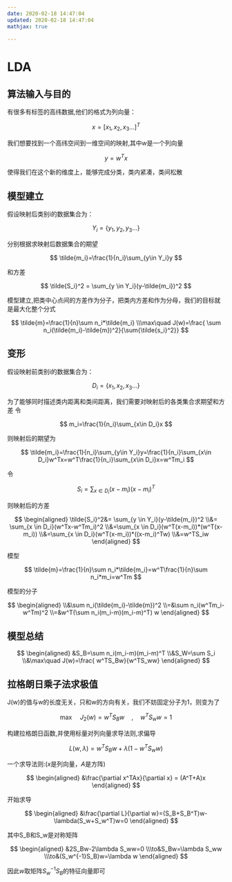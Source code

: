 ```yaml
---
date: 2020-02-18 14:47:04
updated: 2020-02-18 14:47:04
mathjax: true

---
```


# LDA

## 算法输入与目的

有很多有标签的高纬数据,他们的格式为列向量：

$$
x = [x_1,x_2,x_3...]^T 
$$

我们想要找到一个高纬空间到一维空间的映射,其中$w$是一个列向量

$$
y=w^T x
$$

使得我们在这个新的维度上，能够完成分类，类内紧凑，类间松散

<!---more-->

## 模型建立

假设映射后类别i的数据集合为：

$$
Y_i = \{y_1,y_2,y_3...\}
$$

分别根据求映射后数据集合的期望

$$
\tilde{m_i}=\frac{1}{n_i}\sum_{y\in Y_i}y
$$

和方差

$$
\tilde{S_i}^2 = \sum_{y \in Y_i}(y-\tilde{m_i})^2
$$

模型建立,把类中心点间的方差作为分子，把类内方差和作为分母，我们的目标就是最大化整个分式

$$
\tilde{m}=\frac{1}{n}\sum n_i*\tilde{m_i}
\\\max\quad J(w)=\frac{ \sum n_i(\tilde{m_i}-\tilde{m})^2}{\sum{\tilde{s_i}^2}}
$$

## 变形

假设映射前类别i的数据集合为：

$$
D_i = \{x_1,x_2,x_3...\}
$$

为了能够同时描述类内距离和类间距离，我们需要对映射后的各类集合求期望和方差
令

$$
m_i=\frac{1}{n_i}\sum_{x\in D_i}x
$$

则映射后的期望为

$$
\tilde{m_i}=\frac{1}{n_i}\sum_{y\in Y_i}y=\frac{1}{n_i}\sum_{x\in D_i}w^Tx=w^T\frac{1}{n_i}\sum_{x\in D_i}x=w^Tm_i
$$

令

$$
S_i = \sum_{x \in D_i}(x-m_i)(x-m_i)^T
$$

则映射后的方差

$$
\begin{aligned}
\tilde{S_i}^2&= \sum_{y \in Y_i}(y-\tilde{m_i})^2
\\&= \sum_{x \in D_i}(w^Tx-w^Tm_i)^2
\\&=\sum_{x \in D_i}(w^T(x-m_i))*(w^T(x-m_i))
\\&=\sum_{x \in D_i}(w^T(x-m_i))*((x-m_i)^Tw)
\\&=w^TS_iw
\end{aligned}
$$

模型

$$
\tilde{m}=\frac{1}{n}\sum n_i*\tilde{m_i}=w^T\frac{1}{n}\sum n_i*m_i=w^Tm
$$

模型的分子

$$
\begin{aligned}
\\&\sum n_i(\tilde{m_i}-\tilde{m})^2
\\=&\sum n_i(w^Tm_i-w^Tm)^2
\\=&w^T(\sum n_i(m_i-m)(m_i-m)^T) w
\end{aligned}
$$

## 模型总结

$$
\begin{aligned}
&S_B=\sum n_i(m_i-m)(m_i-m)^T
\\&S_W=\sum S_i
\\&\max\quad J(w)=\frac{ w^TS_Bw}{w^TS_ww}
\end{aligned}
$$

## 拉格朗日乘子法求极值

J(w)的值与w的长度无关，只和w的方向有关，我们不妨固定分子为1，则变为了

$$
\max\quad J_2(w)=w^TS_Bw\quad,\quad w^TS_ww=1
$$

构建拉格朗日函数,并使用标量对列向量求导法则,求偏导

$$
L(w,\lambda) = w^TS_Bw+\lambda(1-w^TS_ww)
$$

一个求导法则:($x$是列向量，$A$是方阵)

$$
\begin{aligned}
&\frac{\partial x^TAx}{\partial x} = (A^T+A)x
\end{aligned}
$$

开始求导

$$
\begin{aligned}
&\frac{\partial L}{\partial w}=(S_B+S_B^T)w-\lambda(S_w+S_w^T)w=0
\end{aligned}
$$

其中S_B和S_w是对称矩阵

$$
\begin{aligned}
&2S_Bw-2\lambda S_ww=0
\\\to&S_Bw=\lambda S_ww
\\\to&(S_w^{-1}S_B)w=\lambda w
\end{aligned}
$$

因此$w$取矩阵$S_w^{-1}S_B$的特征向量即可

